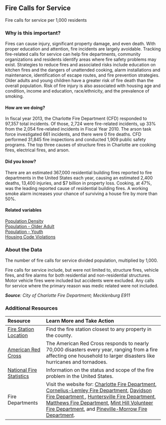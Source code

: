 ## Fire Calls for Service
Fire calls for service per 1,000 residents

### Why is this important?
Fires can cause injury, significant property damage, and even death. With proper education and attention, fire incidents are largely avoidable. Tracking fire-related calls for service can help fire departments, community organizations and residents identify areas where fire safety problems may exist. Strategies to reduce fires and associated risks include education on kitchen fires and the dangers of unattended cooking, alarm installations and maintenance, identification of escape routes, and fire prevention strategies. Older adults and young children have a greater risk of fire death than the overall population. Risk of fire injury is also associated with housing age and condition, income and education, race/ethnicity, and the prevalence of smoking.

#### How are we doing? 
In fiscal year 2013, the Charlotte Fire Department (CFD) responded to 97,357 total incidents. Of those, 2,724 were fire-related incidents, up 33% from the 2,054 fire-related incidents in Fiscal Year 2010. The arson task force investigated 661 incidents, and there were 0 fire deaths. CFD performed 31,845 fire inspections and conducted 1,909 public safety programs. The top three causes of structure fires in Charlotte are cooking fires, electrical fires, and arson.

#### Did you know?
There are an estimated 367,000 residential building fires reported to fire departments in the United States each year, causing an estimated 2,400 deaths, 13,400 injuries, and $7 billion in property loss. Cooking, at 47%, was the leading reported cause of residential building fires. A working smoke alarm increases your chance of surviving a house fire by more than 50%.

#### Related variables
<a href="javascript:void(0)" onclick="model.metricId = 'm47'">Population Density</a>  
<a href="javascript:void(0)" onclick="model.metricId = 'm13'">Population - Older Adult</a>  
<a href="javascript:void(0)" onclick="model.metricId = 'm12'">Population - Youth</a>  
<a href="javascript:void(0)" onclick="model.metricId = 'm68'">Housing Code Violations</a>  

### About the Data
The number of fire calls for service divided population, multiplied by 1,000. 

Fire calls for service include, but were not limited to, structure fires, vehicle fires, and fire alarms for both residential and non-residential structures. Motor vehicle fires were included but accidents were excluded. Any calls for service where the primary reason was medic related were not included.

_**Source**: City of Charlotte Fire Department; Mecklenburg E911_

### Additional Resources
| Resource | Learn More and Take Action | 
|:--- | :--- |
|[Fire Station Location](http://mcmap.org/geoportal/?q=fire)| Find the fire station closest to any property in the county.
|[American Red Cross](http://www.redcross.org/nc/charlotte/programs-services) | The American Red Cross responds to nearly 70,000 disasters every year, ranging from a fire affecting one household to larger disasters like hurricanes and tornadoes.
|[National Fire Statistics](http://www.usfa.fema.gov/data/statistics/) |Information on the status and scope of the fire problem in the United States.
|Fire Departments| Visit the website for: [Charlotte Fire Department](http://charlottenc.gov/fire/Pages/default.aspx), [Cornelius-Lemley Fire Department](http://www.corneliusfd.org/), [Davidson Fire Department ](http://www.ci.davidson.nc.us/index.aspx?nid=63), [Huntersville Fire Department](http://www.huntersville.org/Departments/FireRescue.aspx), [Matthews Fire Department](http://www.matthewsnc.gov/pview.aspx?id=20732&catid=567), [Mint Hill Volunteer Fire Department](http://www.minthillvfd.com/), and [Pineville-Morrow Fire Department](http://www.pinevillevfd.org/). 
